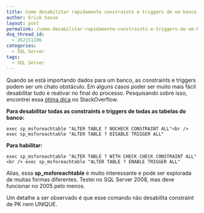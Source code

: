 ```yaml
---
title: Como desabilitar rapidamente constraints e triggers de um banco SQL Server
author: Erick Sasse
layout: post
permalink: /como-desabilitar-rapidamente-constraints-e-triggers-de-um-banco-sql-server/
dsq_thread_id:
  - 262151106
categories:
  - SQL Server
tags:
  - SQL Server
---
```

Quando se está importando dados para um banco, as constraints e triggers podem ser um chato obstáculo. Em alguns casos poder ser muito mais fácil desabilitar tudo e reativar no final do processo. Pesquisando sobre isso, encontrei essa [ótima dica][1] no StackOverflow.

**Para desabilitar todas as constraints e triggers de todas as tabelas do banco:**

`exec sp_msforeachtable "ALTER TABLE ? NOCHECK CONSTRAINT ALL"<br />
exec sp_msforeachtable "ALTER TABLE ? DISABLE TRIGGER ALL"`

**Para habilitar:**

`exec sp_msforeachtable "ALTER TABLE ? WITH CHECK CHECK CONSTRAINT ALL"<br />
exec sp_msforeachtable "ALTER TABLE ? ENABLE TRIGGER ALL"`

Alias, essa **sp_msforeachtable** é muito interessante e pode ser explorada de muitas formas diferentes. Testei no SQL Server 2008, mas deve funcionar no 2005 pelo menos.

Um detalhe a ser observado é que esse comando não desabilita constraint de PK nem UNIQUE.

 [1]: http://stackoverflow.com/questions/123558/sql-server-2005-t-sql-to-temporarily-disable-a-trigger/123966#123966